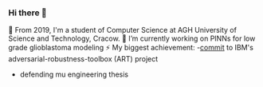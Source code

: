 ### Hi there 👋

🔭 From 2019, I'm a student of Computer Science at AGH University of Science and Technology, Cracow.
🌱 I’m currently working on PINNs for low grade glioblastoma modeling 
⚡ My biggest achievement:
  -[commit](https://github.com/Trusted-AI/adversarial-robustness-toolbox/pull/1063#pullrequestreview-654910306) to IBM's adversarial-robustness-toolbox (ART) project
  - defending mu engineering thesis 

